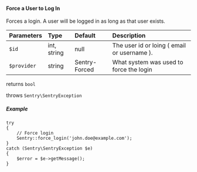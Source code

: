 #### Force a User to Log In

Forces a login. A user will be logged in as long as that user exists.

Parameters                   | Type            | Default         | Description
:--------------------------- | :-------------- | :-------------- | :--------------
`$id`                        | int, string     | null            | The user id or loing ( email or username ).
`$provider`                  | string          | Sentry-Forced   | What system was used to force the login

returns `bool`

throws `Sentry\SentryException`

##### Example

	try
	{
		// Force login
		Sentry::force_login('john.doe@example.com');
	}
	catch (Sentry\SentryException $e)
	{
		$error = $e->getMessage();
	}

